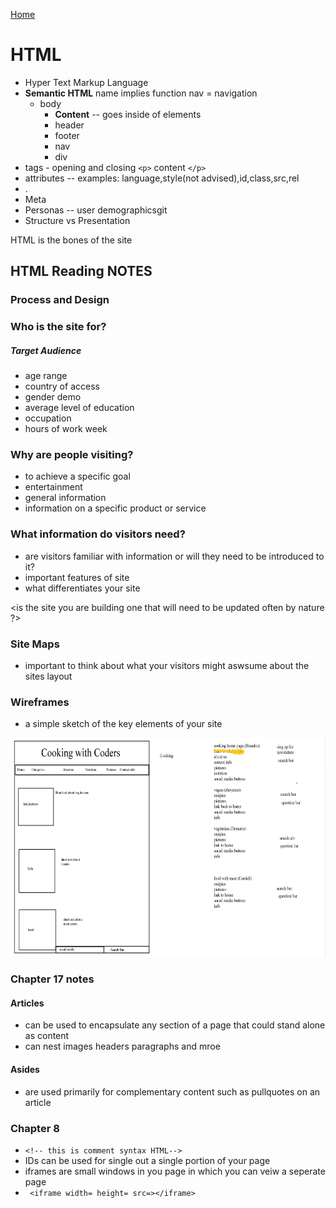 [Home](README.md)


# HTML 
- Hyper Text Markup Language
- **Semantic HTML** name implies function nav = navigation
  - body
    - **Content** -- goes inside of elements
    - header 
    - footer 
    - nav 
    - div
- tags - opening and closing `<p>` content `</p>`
- attributes -- examples: language,style(not advised),id,class,src,rel
- .
- Meta
- Personas -- user demographicsgit 
- Structure vs Presentation


HTML is the bones of the site


## HTML Reading NOTES

### Process and Design

### Who is the site for?

##### Target Audience

- age range
- country of access
- gender demo
- average level of education
- occupation
- hours of work week

### Why are people visiting?

- to achieve a specific goal
- entertainment
- general information
- information on a specific product or service

### What information do visitors need?

- are visitors familiar with information or will they need to be introduced to it?
- important features of site
- what differentiates your site

<is the site you are building one that will need to be updated often by nature ?>

### Site Maps

- important to think about what your visitors might aswsume about the sites layout


### Wireframes

- a simple sketch of the key elements of your site

<img src="tplate.PNG" alt="wireframe exapmle" width="550" height="350">


### Chapter 17 notes

#### Articles

- can be used to encapsulate any section of a page that could stand alone as content
- can nest images headers paragraphs and mroe

#### Asides

- are used primarily for complementary content such as pullquotes on an article

### Chapter 8

- `<!-- this is comment syntax HTML-->`
- IDs can be used for single out a single portion of your page
- iframes are small windows in you page in which you can veiw a seperate page
- ` <iframe width= height= src=></iframe>`
